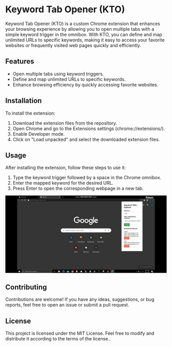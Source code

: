<!DOCTYPE html>
<html>

<body>

  <h1>Keyword Tab Opener (KTO)</h1>

  <p>Keyword Tab Opener (KTO) is a custom Chrome extension that enhances your browsing experience by allowing you to open multiple tabs with a simple keyword trigger in the omnibox. With KTO, you can define and map unlimited URLs to specific keywords, making it easy to access your favorite websites or frequently visited web pages quickly and efficiently.</p>

  <h2>Features</h2>

  <ul>
    <li>Open multiple tabs using keyword triggers.</li>
    <li>Define and map unlimited URLs to specific keywords.</li>
    <li>Enhance browsing efficiency by quickly accessing favorite websites.</li>
  </ul>

  <h2>Installation</h2>

  <p>To install the extension:</p>
  <ol>
    <li>Download the extension files from the repository.</li>
    <li>Open Chrome and go to the Extensions settings (chrome://extensions/).</li>
    <li>Enable Developer mode.</li>
    <li>Click on "Load unpacked" and select the downloaded extension files.</li>
  </ol>

  <h2>Usage</h2>

  <p>After installing the extension, follow these steps to use it:</p>
  <ol>
    <li>Type the keyword trigger followed by a space in the Chrome omnibox.</li>
    <li>Enter the mapped keyword for the desired URL.</li>
    <li>Press Enter to open the corresponding webpage in a new tab.</li>
  </ol>


[![Tutorial Video](thumbnail.png)](https://www.youtube.com/watch?v=4lSvS1RaomI)


  <h2>Contributing</h2>

  <p>Contributions are welcome! If you have any ideas, suggestions, or bug reports, feel free to open an issue or submit a pull request.</p>

  <h2>License</h2>

  <p>This project is licensed under the MIT License. Feel free to modify and distribute it according to the terms of the license..</p>

</body>
</html>
